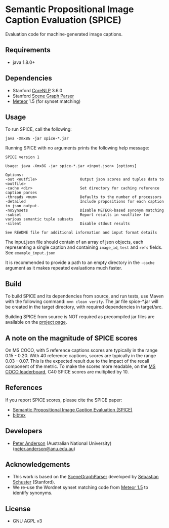 Semantic Propositional Image Caption Evaluation (SPICE)
===================

Evaluation code for machine-generated image captions.

## Requirements ##
- java 1.8.0+

## Dependencies ##
- Stanford [CoreNLP](http://stanfordnlp.github.io/CoreNLP/) 3.6.0
- Stanford [Scene Graph Parser](http://nlp.stanford.edu/software/scenegraph-parser.shtml)
- [Meteor](http://www.cs.cmu.edu/~alavie/METEOR/) 1.5 (for synset matching)

## Usage ##

To run SPICE, call the following:

    java -Xmx8G -jar spice-*.jar

Running SPICE with no arguments prints the following help message:

    SPICE version 1
    
    Usage: java -Xmx8G -jar spice-*.jar <input.json> [options]
    
    Options:
    -out <outfile>                   Output json scores and tuples data to <outfile>
    -cache <dir>                     Set directory for caching reference caption parses
    -threads <num>                   Defaults to the number of processors
    -detailed                        Include propositions for each caption in json output.
    -noSynsets                       Disable METEOR-based synonym matching
    -subset                          Report results in <outfile> for various semantic tuple subsets
    -silent                          Disable stdout results
    
    See README file for additional information and input format details

The input.json file should contain of an array of json objects, each representing a single caption and containing `image_id`, `test` and `refs` fields. See `example_input.json`

It is recommended to provide a path to an empty directory in the `-cache` argument as it makes repeated evaluations much faster.

## Build ##
To build SPICE and its dependencies from source, and run tests, use Maven with the following command: `mvn clean verify`. The jar file spice-*.jar will be created in the target directory, with required dependencies in target/src.

Building SPICE from source is NOT required as precompiled jar files are available on the [project page](http://panderson.me/spice).

## A note on the magnitude of SPICE scores ## 
On MS COCO, with 5 reference captions scores are typically in the range 0.15 - 0.20. With 40 reference captions, scores are typically in the range 0.03 - 0.07. This is the expected result due to the impact of the recall component of the metric. To make the scores more readable, on the [MS COCO leaderboard](http://mscoco.org/dataset/#captions-leaderboard), C40 SPICE scores are multiplied by 10.

## References ##
If you report SPICE scores, please cite the SPICE paper:
- [Semantic Propositional Image Caption Evaluation (SPICE)](http://panderson.me/images/SPICE.pdf) 
- [bibtex](http://panderson.me/images/SPICE.bib)

## Developers ##
- [Peter Anderson](http://panderson.me) (Australian National University) (peter.anderson@anu.edu.au)

## Acknowledgements ##
- This work is based on the [SceneGraphParser](http://nlp.stanford.edu/software/scenegraph-parser.shtml) developed by [Sebastian Schuster](http://sebschu.com/) (Stanford).
- We re-use the Wordnet synset matching code from [Meteor 1.5](http://www.cs.cmu.edu/~alavie/METEOR/) to identify synonyms.

## License ##
- GNU AGPL v3
